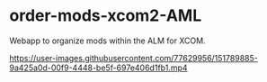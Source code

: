 # order-mods-xcom2-AML
Webapp to organize mods within the ALM for XCOM.


https://user-images.githubusercontent.com/77629956/151789885-9a425a0d-00f9-4448-be5f-697e406d1fb1.mp4

